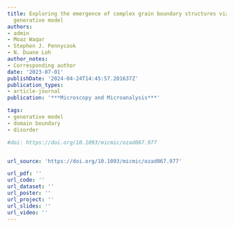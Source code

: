 ```yaml
---
title: Exploring the emergence of complex grain boundary structures via hybrid probabilistic
  generative model
authors:
- admin
- Moaz Waqar
- Stephen J. Pennycook
- N. Duane Loh
author_notes:
- Corresponding author
date: '2023-07-01'
publishDate: '2024-04-24T14:45:57.201637Z'
publication_types:
- article-journal
publication: '***Microscopy and Microanalysis***'

tags:
- generative model
- domain boundary
- disorder

#doi: https://doi.org/10.1093/micmic/ozad067.977


url_source: 'https://doi.org/10.1093/micmic/ozad067.977'

url_pdf: ''
url_code: ''
url_dataset: ''
url_poster: ''
url_project: ''
url_slides: ''
url_video: ''
---
```

